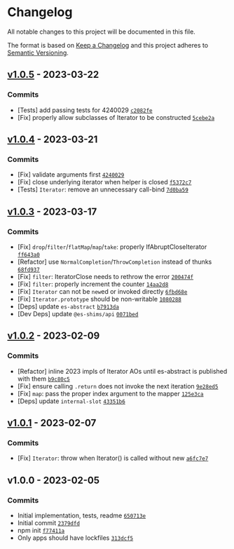 # Changelog

All notable changes to this project will be documented in this file.

The format is based on [Keep a Changelog](https://keepachangelog.com/en/1.0.0/)
and this project adheres to [Semantic Versioning](https://semver.org/spec/v2.0.0.html).

## [v1.0.5](https://github.com/es-shims/iterator-helpers/compare/v1.0.4...v1.0.5) - 2023-03-22

### Commits

- [Tests] add passing tests for 4240029 [`c2082fe`](https://github.com/es-shims/iterator-helpers/commit/c2082fee3e73dc1998a67fbe0014e3ebdceb8ec0)
- [Fix] properly allow subclasses of Iterator to be constructed [`5cebe2a`](https://github.com/es-shims/iterator-helpers/commit/5cebe2a5767393696d0ce4e9325edf78c300f938)

## [v1.0.4](https://github.com/es-shims/iterator-helpers/compare/v1.0.3...v1.0.4) - 2023-03-21

### Commits

- [Fix] validate arguments first [`4240029`](https://github.com/es-shims/iterator-helpers/commit/42400297454909ddccc899a012dc55bbd403eb8b)
- [Fix] close underlying iterator when helper is closed [`f5372c7`](https://github.com/es-shims/iterator-helpers/commit/f5372c78cafff64bfda5849386538f806916049a)
- [Tests] `Iterator`: remove an unnecessary call-bind [`7d0ba59`](https://github.com/es-shims/iterator-helpers/commit/7d0ba59f672e690b189f91e0348f6b5e00f934e1)

## [v1.0.3](https://github.com/es-shims/iterator-helpers/compare/v1.0.2...v1.0.3) - 2023-03-17

### Commits

- [Fix] `drop`/`filter`/`flatMap`/`map`/`take`: properly IfAbruptCloseIterator [`ff643a0`](https://github.com/es-shims/iterator-helpers/commit/ff643a0b7c4e5c2b00e794ba9b988b47e783f235)
- [Refactor] use `NormalCompletion`/`ThrowCompletion` instead of thunks [`68fd937`](https://github.com/es-shims/iterator-helpers/commit/68fd937b53c107481a9f868bda5b2bd5cbc00142)
- [Fix] `filter`: IteratorClose needs to rethrow the error [`200474f`](https://github.com/es-shims/iterator-helpers/commit/200474ff289dea77c696c0c025f4602405cf3fff)
- [Fix] `filter`: properly increment the counter [`14aa2d8`](https://github.com/es-shims/iterator-helpers/commit/14aa2d8b75fd16378c2be183fd5b008712547ed4)
- [Fix] `Iterator` can not be `new`ed or invoked directly [`6fbd68e`](https://github.com/es-shims/iterator-helpers/commit/6fbd68e778dd455c4aa63f4e1f39e0b583610509)
- [Fix] `Iterator.prototype` should be non-writable [`1080288`](https://github.com/es-shims/iterator-helpers/commit/108028858067e40ea56dca9a68dd6cea4966e904)
- [Deps] update `es-abstract` [`b7913da`](https://github.com/es-shims/iterator-helpers/commit/b7913da9cddef1ec40b4827821c6069019b79093)
- [Dev Deps] update `@es-shims/api` [`0071bed`](https://github.com/es-shims/iterator-helpers/commit/0071bed9e13231317d2cdb9ae0ecb6603784ad1f)

## [v1.0.2](https://github.com/es-shims/iterator-helpers/compare/v1.0.1...v1.0.2) - 2023-02-09

### Commits

- [Refactor] inline 2023 impls of Iterator AOs until es-abstract is published with them [`b9c80c5`](https://github.com/es-shims/iterator-helpers/commit/b9c80c5aba0deaaabef7e650fe7ec231fdc695e3)
- [Fix] ensure calling `.return` does not invoke the next iteration [`9e28ed5`](https://github.com/es-shims/iterator-helpers/commit/9e28ed5af44a660a0d2e80684cb9a4bf3d86e09a)
- [Fix] `map`: pass the proper index argument to the mapper [`125e3ca`](https://github.com/es-shims/iterator-helpers/commit/125e3cac192ef650a88f774a5a2dd9afe395a5b8)
- [Deps] update `internal-slot` [`43351b6`](https://github.com/es-shims/iterator-helpers/commit/43351b63545e3698f54daf5dc0652a7b2fb7cb28)

## [v1.0.1](https://github.com/es-shims/iterator-helpers/compare/v1.0.0...v1.0.1) - 2023-02-07

### Commits

- [Fix] `Iterator`: throw when Iterator() is called without new [`a6fc7e7`](https://github.com/es-shims/iterator-helpers/commit/a6fc7e768cbf4d43117365ec2f1bd300247d8dfd)

## v1.0.0 - 2023-02-05

### Commits

- Initial implementation, tests, readme [`650713e`](https://github.com/es-shims/iterator-helpers/commit/650713eecc9d4dab28d5ba3dc5afcbdb8ff99b5a)
- Initial commit [`2379dfd`](https://github.com/es-shims/iterator-helpers/commit/2379dfdad70f64efb31e342a4a7779b1140b2481)
- npm init [`f77411a`](https://github.com/es-shims/iterator-helpers/commit/f77411a443f1a103dbb92a69210228d4fc1e6d04)
- Only apps should have lockfiles [`313dcf5`](https://github.com/es-shims/iterator-helpers/commit/313dcf5211e99569ad275885728b5ac7af30f4ec)
